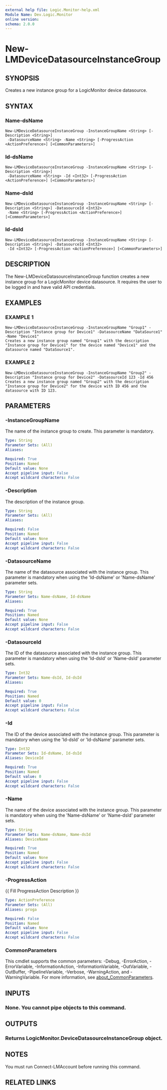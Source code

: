 ```yaml
---
external help file: Logic.Monitor-help.xml
Module Name: Dev.Logic.Monitor
online version:
schema: 2.0.0
---
```


# New-LMDeviceDatasourceInstanceGroup

## SYNOPSIS
Creates a new instance group for a LogicMonitor device datasource.

## SYNTAX

### Name-dsName
```
New-LMDeviceDatasourceInstanceGroup -InstanceGroupName <String> [-Description <String>]
 -DatasourceName <String> -Name <String> [-ProgressAction <ActionPreference>] [<CommonParameters>]
```

### Id-dsName
```
New-LMDeviceDatasourceInstanceGroup -InstanceGroupName <String> [-Description <String>]
 -DatasourceName <String> -Id <Int32> [-ProgressAction <ActionPreference>] [<CommonParameters>]
```

### Name-dsId
```
New-LMDeviceDatasourceInstanceGroup -InstanceGroupName <String> [-Description <String>] -DatasourceId <Int32>
 -Name <String> [-ProgressAction <ActionPreference>] [<CommonParameters>]
```

### Id-dsId
```
New-LMDeviceDatasourceInstanceGroup -InstanceGroupName <String> [-Description <String>] -DatasourceId <Int32>
 -Id <Int32> [-ProgressAction <ActionPreference>] [<CommonParameters>]
```

## DESCRIPTION
The New-LMDeviceDatasourceInstanceGroup function creates a new instance group for a LogicMonitor device datasource.
It requires the user to be logged in and have valid API credentials.

## EXAMPLES

### EXAMPLE 1
```
New-LMDeviceDatasourceInstanceGroup -InstanceGroupName "Group1" -Description "Instance group for Device1" -DatasourceName "DataSource1" -Name "Device1"
Creates a new instance group named "Group1" with the description "Instance group for Device1" for the device named "Device1" and the datasource named "DataSource1".
```

### EXAMPLE 2
```
New-LMDeviceDatasourceInstanceGroup -InstanceGroupName "Group2" -Description "Instance group for Device2" -DatasourceId 123 -Id 456
Creates a new instance group named "Group2" with the description "Instance group for Device2" for the device with ID 456 and the datasource with ID 123.
```

## PARAMETERS

### -InstanceGroupName
The name of the instance group to create.
This parameter is mandatory.

```yaml
Type: String
Parameter Sets: (All)
Aliases:

Required: True
Position: Named
Default value: None
Accept pipeline input: False
Accept wildcard characters: False
```

### -Description
The description of the instance group.

```yaml
Type: String
Parameter Sets: (All)
Aliases:

Required: False
Position: Named
Default value: None
Accept pipeline input: False
Accept wildcard characters: False
```

### -DatasourceName
The name of the datasource associated with the instance group.
This parameter is mandatory when using the 'Id-dsName' or 'Name-dsName' parameter sets.

```yaml
Type: String
Parameter Sets: Name-dsName, Id-dsName
Aliases:

Required: True
Position: Named
Default value: None
Accept pipeline input: False
Accept wildcard characters: False
```

### -DatasourceId
The ID of the datasource associated with the instance group.
This parameter is mandatory when using the 'Id-dsId' or 'Name-dsId' parameter sets.

```yaml
Type: Int32
Parameter Sets: Name-dsId, Id-dsId
Aliases:

Required: True
Position: Named
Default value: 0
Accept pipeline input: False
Accept wildcard characters: False
```

### -Id
The ID of the device associated with the instance group.
This parameter is mandatory when using the 'Id-dsId' or 'Id-dsName' parameter sets.

```yaml
Type: Int32
Parameter Sets: Id-dsName, Id-dsId
Aliases: DeviceId

Required: True
Position: Named
Default value: 0
Accept pipeline input: False
Accept wildcard characters: False
```

### -Name
The name of the device associated with the instance group.
This parameter is mandatory when using the 'Name-dsName' or 'Name-dsId' parameter sets.

```yaml
Type: String
Parameter Sets: Name-dsName, Name-dsId
Aliases: DeviceName

Required: True
Position: Named
Default value: None
Accept pipeline input: False
Accept wildcard characters: False
```

### -ProgressAction
{{ Fill ProgressAction Description }}

```yaml
Type: ActionPreference
Parameter Sets: (All)
Aliases: proga

Required: False
Position: Named
Default value: None
Accept pipeline input: False
Accept wildcard characters: False
```

### CommonParameters
This cmdlet supports the common parameters: -Debug, -ErrorAction, -ErrorVariable, -InformationAction, -InformationVariable, -OutVariable, -OutBuffer, -PipelineVariable, -Verbose, -WarningAction, and -WarningVariable. For more information, see [about_CommonParameters](http://go.microsoft.com/fwlink/?LinkID=113216).

## INPUTS

### None. You cannot pipe objects to this command.
## OUTPUTS

### Returns LogicMonitor.DeviceDatasourceInstanceGroup object.
## NOTES
You must run Connect-LMAccount before running this command.

## RELATED LINKS
